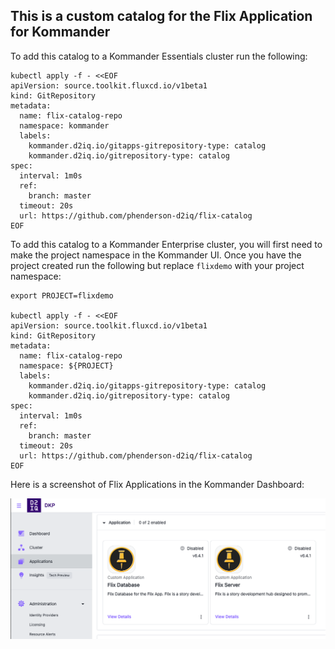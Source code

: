 ## This is a custom catalog for the Flix Application for Kommander

To add this catalog to a Kommander Essentials cluster run the following:

```
kubectl apply -f - <<EOF
apiVersion: source.toolkit.fluxcd.io/v1beta1
kind: GitRepository
metadata:
  name: flix-catalog-repo
  namespace: kommander
  labels:
    kommander.d2iq.io/gitapps-gitrepository-type: catalog
    kommander.d2iq.io/gitrepository-type: catalog
spec:
  interval: 1m0s
  ref:
    branch: master
  timeout: 20s
  url: https://github.com/phenderson-d2iq/flix-catalog
EOF
```

To add this catalog to a Kommander Enterprise cluster, you will first need to make the project namespace in the Kommander UI. Once you have the project created run the following but replace `flixdemo` with your project namespace:

```
export PROJECT=flixdemo

kubectl apply -f - <<EOF
apiVersion: source.toolkit.fluxcd.io/v1beta1
kind: GitRepository
metadata:
  name: flix-catalog-repo
  namespace: ${PROJECT}
  labels:
    kommander.d2iq.io/gitapps-gitrepository-type: catalog
    kommander.d2iq.io/gitrepository-type: catalog
spec:
  interval: 1m0s
  ref:
    branch: master
  timeout: 20s
  url: https://github.com/phenderson-d2iq/flix-catalog
EOF

``` 

Here is a screenshot of Flix Applications in the Kommander Dashboard:

![Kommander Portal With Custom Catalog Item](./image.png)

